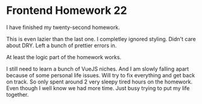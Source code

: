 # Frontend Homework 22

I have finished my twenty-second homework.

This is even lazier than the last one.
I completley ignored styling.
Didn't care about DRY.
Left a bunch of prettier errors in.

At least the logic part of the homework works.

I still need to learn a bunch of VueJS niches.
And I am slowly falling apart because of some personal life issues. 
Will try to fix everything and get back on track.
So only spent around 2 very sleepy tired hours on the homework.
Even though I well know we had more time.
Just busy trying to put my life together.
